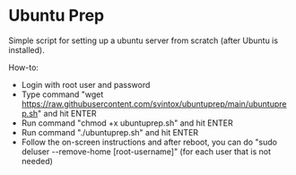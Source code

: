 # Ubuntu Prep
Simple script for setting up a ubuntu server from scratch (after Ubuntu is installed).

How-to:
- Login with root user and password
- Type command "wget https://raw.githubusercontent.com/svintox/ubuntuprep/main/ubuntuprep.sh" and hit ENTER
- Run command "chmod +x ubuntuprep.sh" and hit ENTER
- Run command "./ubuntuprep.sh" and hit ENTER
- Follow the on-screen instructions and after reboot, you can do "sudo deluser --remove-home [root-username]" (for each user that is not needed)